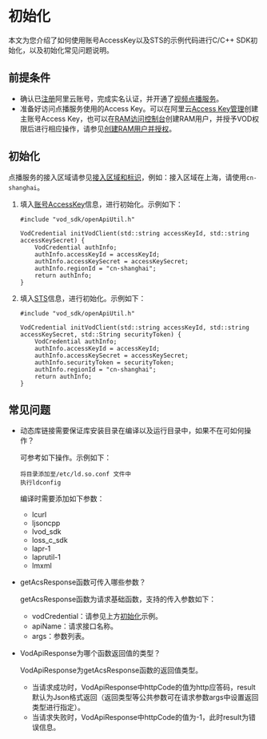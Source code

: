 # 初始化

本文为您介绍了如何使用账号AccessKey以及STS的示例代码进行C/C++ SDK初始化，以及初始化常见问题说明。

## 前提条件

-   确认已[注册](https://account.aliyun.com/register/register.htm?spm=a2c4g.11186623.2.13.2a123bd95a5EuV&oauth_callback=https%3A%2F%2Fvod.console.aliyun.com%2F&lang=zh)阿里云账号，完成实名认证，并开通了[视频点播服务](https://www.aliyun.com/product/vod?spm=a2c4g.11186623.2.15.2a123bd95a5EuV)。
-   准备好访问点播服务使用的Access Key。可以在阿里云[Access Key管理](https://usercenter.console.aliyun.com/#/manage/ak)创建主账号Access Key，也可以在[RAM访问控制台](https://ram.console.aliyun.com/?spm=a2c4g.11186623.2.17.2a123bd95a5EuV#/user/list)创建RAM用户，并授予VOD权限后进行相应操作，请参见[创建RAM用户并授权](/intl.zh-CN/开发指南/账号和授权/创建RAM用户并授权.md)。

## 初始化

点播服务的接入区域请参见[接入区域和标识](/intl.zh-CN/开发指南/点播中心和访问域名.md)，例如：接入区域在上海，请使用`cn-shanghai`。

1.  填入[账号AccessKey](/intl.zh-CN/开发指南/账号和授权/创建RAM用户并授权.md)信息，进行初始化。示例如下：

    ```
    #include "vod_sdk/openApiUtil.h"
    
    VodCredential initVodClient(std::string accessKeyId, std::string accessKeySecret) {
        VodCredential authInfo;
        authInfo.accessKeyId = accessKeyId;
        authInfo.accessKeySecret = accessKeySecret;
        authInfo.regionId = "cn-shanghai";
        return authInfo;
    }
    ```

2.  填入[STS](/intl.zh-CN/开发指南/账号和授权/创建角色并进行STS临时授权.md)信息，进行初始化。示例如下：

    ```
    #include "vod_sdk/openApiUtil.h"
    
    VodCredential initVodClient(std::string accessKeyId, std::string accessKeySecret, std::String securityToken) {
        VodCredential authInfo;
        authInfo.accessKeyId = accessKeyId;
        authInfo.accessKeySecret = accessKeySecret;
        authInfo.securityToken = securityToken;
        authInfo.regionId = "cn-shanghai";
        return authInfo;
    }
    ```


## 常见问题

-   动态库链接需要保证库安装目录在编译以及运行目录中，如果不在可如何操作？

    可参考如下操作。示例如下：

    ```
    将目录添加至/etc/ld.so.conf 文件中
    执行ldconfig        
    ```

    编译时需要添加如下参数：

    -   lcurl
    -   ljsoncpp
    -   lvod\_sdk
    -   loss\_c\_sdk
    -   lapr-1
    -   laprutil-1
    -   lmxml
-   getAcsResponse函数可传入哪些参数？

    getAcsResponse函数为请求基础函数，支持的传入参数如下：

    -   vodCredential：请参见上方[初始化](#section_14q_iza_ceo)示例。
    -   apiName：请求接口名称。
    -   args：参数列表。
-   VodApiResponse为哪个函数返回值的类型？

    VodApiResponse为getAcsResponse函数的返回值类型。

    -   当请求成功时，VodApiResponse中httpCode的值为http应答码，result默认为Json格式返回（返回类型等公共参数可在请求参数args中设置返回类型进行指定）。
    -   当请求失败时，VodApiResponse中httpCode的值为-1，此时result为错误信息。

